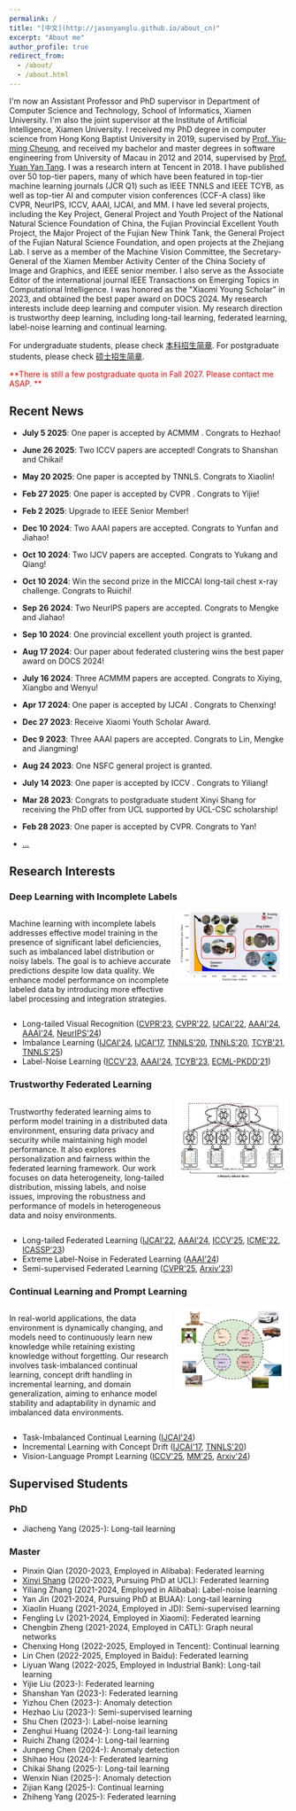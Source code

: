 ```yaml
---
permalink: /
title: "[中文](http://jasonyanglu.github.io/about_cn)"
excerpt: "About me"
author_profile: true
redirect_from:
  - /about/
  - /about.html
---
```


I'm now an Assistant Professor and PhD supervisor in Department of Computer Science and Technology, School of Informatics, Xiamen University. I'm also the joint supervisor at the Institute of Artificial Intelligence, Xiamen University. I received my PhD degree in computer science from Hong Kong Baptist University in 2019, supervised by [Prof. Yiu-ming Cheung](http://www.comp.hkbu.edu.hk/~ymc/), and received my bachelor and master degrees in software engineering from University of Macau in 2012 and 2014, supervised by [Prof. Yuan Yan Tang](https://www.fst.um.edu.mo/personal/yytang/). I was a research intern at Tencent in 2018. I have published over 50 top-tier papers, many of which have been featured in top-tier machine learning journals (JCR Q1) such as IEEE TNNLS and IEEE TCYB, as well as top-tier AI and computer vision conferences (CCF-A class) like CVPR, NeurIPS, ICCV, AAAI, IJCAI, and MM. I have led several projects, including the Key Project, General Project and Youth Project of the National Natural Science Foundation of China, the Fujian Provincial Excellent Youth Project, the Major Project of the Fujian New Think Tank, the General Project of the Fujian Natural Science Foundation, and open projects at the Zhejiang Lab. I serve as a member of the Machine Vision Committee, the Secretary-General of the Xiamen Member Activity Center of the China Society of Image and Graphics, and IEEE senior member. I also serve as the Associate Editor of the international journal IEEE Transactions on Emerging Topics in Computational Intelligence. I was honored as the "Xiaomi Young Scholar" in 2023, and obtained the best paper award on DOCS 2024. My research interests include deep learning and computer vision. My research direction is trustworthy deep learning, including long-tail learning, federated learning, label-noise learning and continual learning.

For undergraduate students, please check [本科招生简章](http://jasonyanglu.github.io/undergraduate). For postgraduate students, please check [硕士招生简章](http://jasonyanglu.github.io/postgraduate).

<span style="color:red">**There is still a few postgraduate quota in Fall 2027. Please contact me ASAP. **</span>


## Recent News
* **July 5 2025**: One paper is accepted by ACMMM . Congrats to Hezhao!
* **June 26 2025**: Two ICCV papers are accepted! Congrats to Shanshan and Chikai!
* **May 20 2025**: One paper is accepted by TNNLS. Congrats to Xiaolin!
* **Feb 27 2025**: One paper is accepted by CVPR . Congrats to Yijie!
* **Feb 2 2025**: Upgrade to IEEE Senior Member!
* **Dec 10 2024**: Two AAAI papers are accepted. Congrats to Yunfan and Jiahao!
* **Oct 10 2024**: Two IJCV papers are accepted. Congrats to Yukang and Qiang!
* **Oct 10 2024**: Win the second prize in the MICCAI long-tail chest x-ray challenge. Congrats to Ruichi!
* **Sep 26 2024**: Two NeurIPS papers are accepted. Congrats to Mengke and Jiahao!
* **Sep 10 2024**: One provincial excellent youth project is granted.
* **Aug 17 2024**: Our paper about federated clustering wins the best paper award on DOCS 2024!
* **July 16 2024**: Three ACMMM papers are accepted. Congrats to Xiying, Xiangbo and Wenyu!
* **Apr 17 2024**: One paper is accepted by IJCAI . Congrats to Chenxing!
* **Dec 27 2023**: Receive Xiaomi Youth Scholar Award.
* **Dec 9 2023**: Three AAAI papers are accepted. Congrats to Lin, Mengke and Jiangming!
* **Aug 24 2023**: One NSFC general project is granted.
* **July 14 2023**: One paper is accepted by ICCV . Congrats to Yiliang!
* **Mar 28 2023**: Congrats to postgraduate student Xinyi Shang for receiving the PhD offer from UCL supported by UCL-CSC scholarship!
* **Feb 28 2023**: One paper is accepted by CVPR. Congrats to Yan!

* [...](http://jasonyanglu.github.io/archieved_news)

## Research Interests

### Deep Learning with Incomplete Labels

<div style="display: flex; align-items: flex-start;">  
    <div style="flex: 1;">         
        <p>             
    Machine learning with incomplete labels addresses effective model training in the presence of significant label deficiencies, such as imbalanced label distribution or noisy labels. The goal is to achieve accurate predictions despite low data quality. We enhance model performance on incomplete labeled data by introducing more effective label processing and integration strategies.     
        </p>     
    </div>     
    <img src="./images/machine_learning_with_incomplete_labels.jpg" style="width: 40%; margin-left: 10px;">
</div>


- Long-tailed Visual Recognition ([CVPR'23](https://openaccess.thecvf.com/content/CVPR2023/html/Jin_Long-Tailed_Visual_Recognition_via_Self-Heterogeneous_Integration_With_Knowledge_Excavation_CVPR_2023_paper.html), [CVPR'22](https://openaccess.thecvf.com/content/CVPR2022/html/Li_Long-Tailed_Visual_Recognition_via_Gaussian_Clouded_Logit_Adjustment_CVPR_2022_paper.html), [IJCAI'22](https://www.ijcai.org/proceedings/2022/308), [AAAI'24](https://ojs.aaai.org/index.php/AAAI/article/view/29262), [AAAI'24](https://ojs.aaai.org/index.php/AAAI/article/view/29416), [NeurIPS'24](https://arxiv.org/abs/2410.21042))
- Imbalance Learning ([IJCAI'24](https://arxiv.org/abs/2404.14721), [IJCAI'17](https://www.ijcai.org/Proceedings/2017/0333.pdf), [TNNLS'20](https://ieeexplore.ieee.org/document/8890005), [TNNLS'20](https://ieeexplore.ieee.org/document/8924892), [TCYB'21](https://ieeexplore.ieee.org/document/8725928), [TNNLS'25](https://ieeexplore.ieee.org/document/11027917))
- Label-Noise Learning ([ICCV'23](https://openaccess.thecvf.com/content/ICCV2023/html/Lu_Label-Noise_Learning_with_Intrinsically_Long-Tailed_Data_ICCV_2023_paper.html), [AAAI'24](https://ojs.aaai.org/index.php/AAAI/article/view/29329), [TCYB'23](https://ieeexplore.ieee.org/document/9780248), [ECML-PKDD'21](https://link.springer.com/chapter/10.1007/978-3-030-86523-8_44))

### Trustworthy Federated Learning

<div style="display: flex; align-items: flex-start;">   
    <div style="flex: 1;">         
        <p>             
    Trustworthy federated learning aims to perform model training in a distributed data environment, ensuring data privacy and security while maintaining high model performance. It also explores personalization and fairness within the federated learning framework. Our work focuses on data heterogeneity, long-tailed distribution, missing labels, and noise issues, improving the robustness and performance of models in heterogeneous data and noisy environments.
        </p>     
    </div>     
    <img src="./images/trustworthy_federated_learning.jpg" style="width: 40%; margin-left: 20px;  margin-left: 10px;"> 
</div>


- Long-tailed Federated Learning ([IJCAI'22](https://www.ijcai.org/proceedings/2022/308), [AAAI'24](https://ojs.aaai.org/index.php/AAAI/article/view/29416), [ICCV'25](https://arxiv.org/abs/2503.06916), [ICME'22](https://arxiv.org/abs/2205.00172), [ICASSP'23](https://arxiv.org/abs/2303.15168))
- Extreme Label-Noise in Federated Learning ([AAAI'24](https://ojs.aaai.org/index.php/AAAI/article/view/29329))
- Semi-supervised Federated Learning ([CVPR'25](https://arxiv.org/abs/2503.13227), [Arxiv'23](https://arxiv.org/abs/2303.02445))

### Continual Learning and Prompt Learning

<div style="display: flex; align-items: flex-start;"> 
    <div style="flex: 1;">         
        <p>             
    In real-world applications, the data environment is dynamically changing, and models need to continuously learn new knowledge while retaining existing knowledge without forgetting. Our research involves task-imbalanced continual learning, concept drift handling in incremental learning, and domain generalization, aiming to enhance model stability and adaptability in dynamic and imbalanced data environments.
        </p>     
    </div>     
    <img src="./images/continual_learning_and_prompt_learning.jpg" style="width: 40%; margin-left: 10px;"> 
</div>

- Task-Imbalanced Continual Learning  ([IJCAI'24](https://arxiv.org/abs/2404.14721))
- Incremental Learning with Concept Drift ([IJCAI'17](https://www.ijcai.org/Proceedings/2017/0333.pdf), [TNNLS'20](https://ieeexplore.ieee.org/document/8924892))
- Vision-Language Prompt Learning ([ICCV'25](https://arxiv.org/abs/2503.06901), [MM'25](https://arxiv.org/abs/2504.09828), [Arxiv'24](https://arxiv.org/abs/2404.18758))



## Supervised Students

### PhD

* Jiacheng Yang (2025-): Long-tail learning

### Master

* Pinxin Qian (2020-2023, Employed in Alibaba): Federated learning
* [Xinyi Shang](https://shangxinyi.github.io/) (2020-2023, Pursuing PhD at UCL): Federated learning
* Yiliang Zhang (2021-2024, Employed in Alibaba): Label-noise learning
* Yan Jin (2021-2024, Pursuing PhD at BUAA): Long-tail learning
* Xiaolin Huang (2021-2024, Employed in JD): Semi-supervised learning
* Fengling Lv (2021-2024, Employed in Xiaomi): Federated learning
* Chengbin Zheng (2021-2024, Employed in CATL): Graph neural networks
* Chenxing Hong (2022-2025, Employed in Tencent): Continual learning
* Lin Chen (2022-2025, Employed in Baidu): Federated learning
* Liyuan Wang (2022-2025, Employed in Industrial Bank): Long-tail learning
* Yijie Liu (2023-): Federated learning
* Shanshan Yan (2023-): Federated learning
* Yizhou Chen (2023-): Anomaly detection
* Hezhao Liu (2023-): Semi-supervised learning
* Shu Chen (2023-): Label-noise learning
* Zenghui Huang (2024-): Long-tail learning
* Ruichi Zhang (2024-): Long-tail learning
* Junpeng Chen (2024-): Anomaly detection
* Shihao Hou (2024-): Federated learning
* Chikai Shang (2025-): Long-tail learning
* Wenxin Nian (2025-): Anomaly detection
* Zijian Kang (2025-): Continual learning
* Zhiheng Yang (2025-): Federated learning

